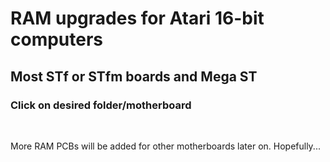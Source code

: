 <h1>
  RAM upgrades for Atari 16-bit computers
</h1>
<h2>
  Most STf or STfm boards and Mega ST
</h2> 
<h3>
  Click on desired folder/motherboard
</h3>
  
<br>

  More RAM PCBs will be added for other motherboards later on. Hopefully...

